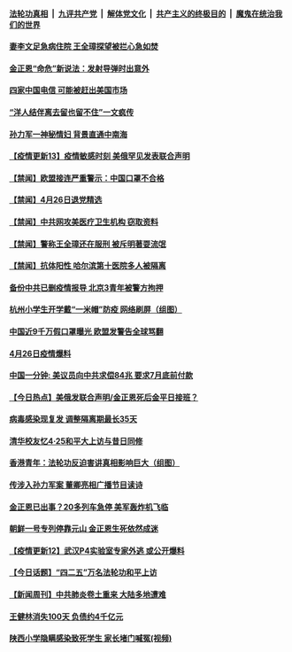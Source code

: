 

####  [法轮功真相](../../../../basic/blob/master/README.md?t=04271701) &nbsp;|&nbsp; [九评共产党](../../../../9ping.md/blob/master/README.md?t=04271701) &nbsp;|&nbsp; [解体党文化](../../../../jtdwh.md/blob/master/README.md?t=04271701)  &nbsp;|&nbsp; [共产主义的终极目的](../../../../gczydzjmd.md/blob/master/README.md?t=04271701) &nbsp;|&nbsp; [魔鬼在统治我们的世界](../../../../mgztzwmdsj.md/blob/master/README.md?t=04271701) 

#### [妻李文足急病住院 王全璋探望被拦心急如焚](../pages/prog204/a102832720.md?t=04271701) 

#### [金正恩“命危”新说法：发射导弹时出意外](../pages/prog204/a102832701.md?t=04271701) 

#### [四家中国电信 可能被赶出美国市场](../pages/prog204/a102832658.md?t=04271701) 

#### [“洋人结伴离去留也留不住”一文疯传](../pages/prog204/a102832604.md?t=04271701) 


#### [孙力军一神秘情妇 背景直通中南海](../pages/prog204/a102832208.md?t=04271701) 

#### [【疫情更新13】疫情敏感时刻 美俄罕见发表联合声明](../pages/prog204/a102832541.md?t=04271701) 

#### [【禁闻】欧盟接连严重警示：中国口罩不合格](../pages/prog204/a102832536.md?t=04271701) 

#### [【禁闻】4月26日退党精选](../pages/prog204/a102832515.md?t=04271701) 

#### [【禁闻】中共网攻美医疗卫生机构 窃取资料](../pages/prog204/a102832500.md?t=04271701) 

#### [【禁闻】警称王全璋还在服刑 被斥明著耍流氓](../pages/prog204/a102832480.md?t=04271701) 

#### [【禁闻】抗体阳性 哈尔滨第十医院多人被隔离](../pages/prog204/a102832482.md?t=04271701) 

#### [备份中共已删疫情报导 北京3青年被警方拘押](../pages/prog204/a102832465.md?t=04271701) 

#### [杭州小学生开学戴“一米帽”防疫  网络刷屏（组图）](../pages/prog204/a102832438.md?t=04271701) 

#### [中国近9千万假口罩曝光 欧盟发警告全球骂翻](../pages/prog204/a102832418.md?t=04271701) 

#### [4月26日疫情爆料](../pages/prog204/a102832462.md?t=04271701) 

#### [中国一分钟: 美议员向中共求偿84兆 要求7月底前付款](../pages/prog204/a102832354.md?t=04271701) 

#### [【今日热点】美俄发联合声明/金正恩死后金平日接班？](../pages/prog204/a102832271.md?t=04271701) 

#### [病毒感染现复发 调整隔离期最长35天](../pages/prog204/a102832209.md?t=04271701) 

#### [清华校友忆4·25和平大上访与昔日同修](../pages/prog204/a102832169.md?t=04271701) 

#### [香港青年：法轮功反迫害讲真相影响巨大（组图）](../pages/prog204/a102832175.md?t=04271701) 

#### [传涉入孙力军案 董卿亮相广播节目读诗](../pages/prog204/a102832159.md?t=04271701) 

#### [金正恩已出事？20多列车急停 美军轰炸机飞临](../pages/prog204/a102832095.md?t=04271701) 

#### [朝鲜一号专列停靠元山 金正恩生死依然成迷](../pages/prog204/a102832019.md?t=04271701) 

#### [【疫情更新12】武汉P4实验室专家外逃 或公开爆料](../pages/prog204/a102826938.md?t=04271701) 

#### [【今日话题】“四二五”万名法轮功和平上访](../pages/prog204/a102831969.md?t=04271701) 

#### [【新闻周刊】中共肺炎卷土重来 大陆多地遭难](../pages/prog204/a102831944.md?t=04271701) 

#### [王健林消失100天 负债约4千亿元](../pages/prog204/a102831949.md?t=04271701) 

#### [陕西小学隐瞒感染致死学生 家长堵门喊冤(视频)](../pages/prog204/a102831891.md?t=04271701) 

